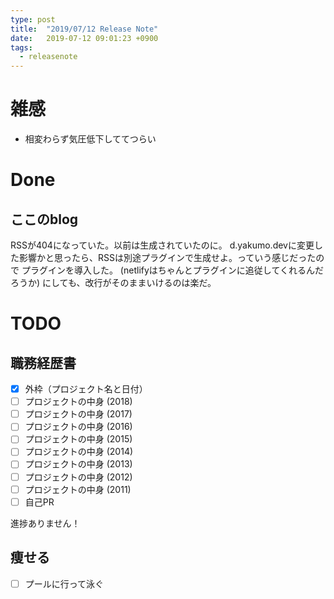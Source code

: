 ```yaml
---
type: post
title:  "2019/07/12 Release Note"
date:   2019-07-12 09:01:23 +0900
tags:
  - releasenote
---
```

# 雑感

* 相変わらず気圧低下しててつらい

# Done

## ここのblog

RSSが404になっていた。以前は生成されていたのに。
d.yakumo.devに変更した影響かと思ったら、RSSは別途プラグインで生成せよ。っていう感じだったので
プラグインを導入した。 (netlifyはちゃんとプラグインに追従してくれるんだろうか)
にしても、改行がそのままいけるのは楽だ。

# TODO 

## 職務経歴書

- [x] 外枠（プロジェクト名と日付）
- [ ] プロジェクトの中身 (2018)
- [ ] プロジェクトの中身 (2017)
- [ ] プロジェクトの中身 (2016)
- [ ] プロジェクトの中身 (2015)
- [ ] プロジェクトの中身 (2014)
- [ ] プロジェクトの中身 (2013)
- [ ] プロジェクトの中身 (2012)
- [ ] プロジェクトの中身 (2011)
- [ ] 自己PR

進捗ありません！

## 痩せる

- [ ] プールに行って泳ぐ

